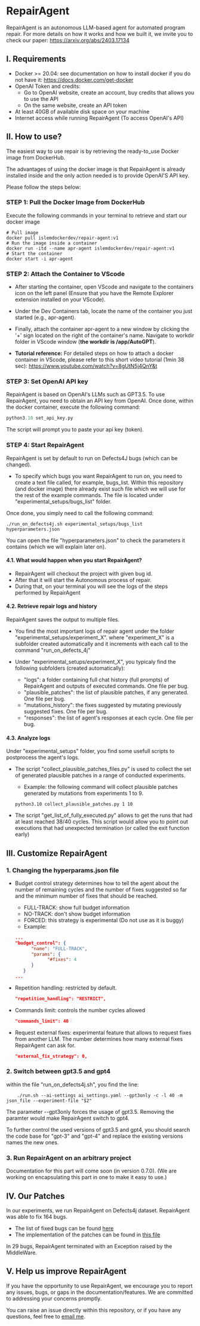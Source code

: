 # RepairAgent
RepairAgent is an autonomous LLM-based agent for automated program repair.
For more details on how it works and how we built it, we invite you to check our paper:
https://arxiv.org/abs/2403.17134

## I. Requirements
* Docker >= 20.04: see documentation on how to install docker if you do not have it: https://docs.docker.com/get-docker
* OpenAI Token and credits:
   * Go to OpenAI website, create an account, buy credits that allows you to use the API
   * On the same website, create an API token
* At least 40GB of available disk space on your machine
* Internet access while running RepairAgent (To access OpenAI's API)

## II. How to use?
The easiest way to use repair is by retrieving the ready-to_use Docker image from DockerHub.

The advantages of using the docker image is that RepairAgent is already installed inside and the only action needed is to provide OpenAI'S API key.


Please follow the steps below:


### STEP 1: Pull the Docker Image from DockerHub

Execute the following commands in your terminal to retrieve and start our docker image
```shell
# Pull image
docker pull islemdockerdev/repair-agent:v1
# Run the image inside a container
docker run -itd --name apr-agent islemdockerdev/repair-agent:v1
# Start the container
docker start -i apr-agent
```
### STEP 2: Attach the Container to VScode
* After starting the container, open VScode and navigate to the containers icon on the left panel (Ensure that you have the Remote Explorer extension installed on your VScode).

* Under the Dev Containers tab, locate the name of the container you just started (e.g., apr-agent).

* Finally, attach the container apr-agent to a new window by clicking the '+' sign located on the right of the container's name. Navigate to workdir folder in VScode window (**the workdir is /app/AutoGPT**).

* **Tutorial reference:** For detailed steps on how to attach a docker container in VScode, please refer to this short video tutorial (1min 38 sec): https://www.youtube.com/watch?v=8gUtN5j4QnY&t

### STEP 3: Set OpenAI API key
RepairAgent is based on OpenAI's LLMs such as GPT3.5. To use RepairAgent, you need to obtain an API key from OpenAI. Once done, within the docker container, execute the following command:
```Python
python3.10 set_api_key.py
```
The script will prompt you to paste your api key (token).

### STEP 4: Start RepairAgent
RepairAgent is set by default to run on Defects4J bugs (which can be changed). 

* To specify which bugs you want RepairAgent to run on, you need to create a text file called, for example, bugs_list. Within this repository (and docker image) there already exist such file which we will use for the rest of the example commands. The file is located under "experimental_setups/bugs_list" folder.

Once done, you simply need to call the following command:
```shell
./run_on_defects4j.sh experimental_setups/bugs_list hyperparameters.json
```

You can open the file "hyperparameters.json" to check the parameters it contains (which we will explain later on).

#### 4.1. What would happen when you start RepairAgent?

* RepairAgent will checkout the project with given bug id.
* After that it will start the Autonomous process of repair.
* During that, on your terminal you will see the logs of the steps performed by RepairAgent

#### 4.2. Retrieve repair logs and history
RepairAgent saves the output to multiple files.

* You find the most important logs of repair agent under the folder "experimental_setups/experiment_X". where "experiment_X" is a subfolder created automatically and it increments with each call to the command "run_on_defects_4j"

* Under "experimental_setups/experiment_X", you typicaly find the following subfolders (created automatically):
   * "logs": a folder containing full chat history (full prompts) of RepairAgent and outputs of executed commands. One file per bug.
   * "plausible_patches": the list of plausible patches, if any generated. One file per bug.
   * "mutations_history": the fixes suggested by mutating previously suggested fixes. One file per bug.
   * "responses": the list of agent's responses at each cycle. One file per bug.

#### 4.3. Analyze logs
Under "experimental_setups" folder, you find some usefull scripts to postprocess the agent's logs.

* The script "collect_plausible_patches_files.py" is used to collect the set of generated plausible patches in a range of conducted experiments.
   * Example: the following command will collect plausible patches generated by mutations from experiments 1 to 9.
   ```shell
   python3.10 collect_plausible_patches.py 1 10
   ```

* The script "get_list_of_fully_executed.py" allows to get the runs that had at least reached 38/40 cycles. This script would allow you to point out executions that had unexpected termination (or called the exit function early)

## III. Customize RepairAgent

### 1. Changing the hyperparams.json file

* Budget control strategy determines how to tell the agent about the number of remaining cycles and the number of fixes suggested so far and the minimum number of fixes that should be reached.
   * FULL-TRACK: show full budget information
   * NO-TRACK: don't show budget information
   * FORCED: this strategy is experimental (Do not use as it is buggy)
   * Example:
   ```json
   ...
   "budget_control": {
         "name": "FULL-TRACK", 
         "params": {
               "#fixes": 4
         }
      }
   ...
   ```

* Repetition handling: restricted by default.
   ```json
   "repetition_handling": "RESTRICT",
   ```

* Commands limit: controls the number cycles allowed
   ```json
   "commands_limit": 40
   ```

* Request external fixes: experimental feature that allows to request fixes from another LLM. The number determines how many external fixes RepairAgent can ask for.
   ```json
   "external_fix_strategy": 0,
   ```

### 2. Switch between gpt3.5 and gpt4
within the file "run_on_defects4j.sh", you find the line:
```shell
    ./run.sh --ai-settings ai_settings.yaml --gpt3only -c -l 40 -m json_file --experiment-file "$2"
```

The parameter --gpt3only forces the usage of gpt3.5. Removing the paramter would make RepairAgent switch to gpt4.

To further control the used versions of gpt3.5 and gpt4, you should search the code base for "gpt-3" and "gpt-4" and replace the existing versions names the new ones.


### 3. Run RepairAgent on an arbitrary project
Documentation for this part will come soon (in version 0.7.0). (We are working on encapsulating this part in one to make it easy to use.)


## IV. Our Patches
In our experiments, we run RepairAgent on Defects4j dataset. RepairAgent was able to fix 164 bugs.
* The list of fixed bugs can be found [here](./final_list_of_fixed_bugs)
* The implementation of the patches can be found in [this file](./fixes_implementation)

In 29 bugs, RepairAgent terminated with an Exception raised by the MiddleWare.

## V. Help us improve RepairAgent
If you have the opportunity to use RepairAgent, we encourage you to report any issues, bugs, or gaps in the documentation/features. We are committed to addressing your concerns promptly.

You can raise an issue directly within this repository, or if you have any questions, feel free to [email me](mailto:fi_bouzenia@esi.dz).
